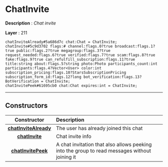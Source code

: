 # ChatInvite

**Description** : *Chat invite*

**Layer** : 211

```tl
chatInviteAlready#5a686d7c chat:Chat = ChatInvite;
chatInvite#5c9d3702 flags:# channel:flags.0?true broadcast:flags.1?true public:flags.2?true megagroup:flags.3?true request_needed:flags.6?true verified:flags.7?true scam:flags.8?true fake:flags.9?true can_refulfill_subscription:flags.11?true title:string about:flags.5?string photo:Photo participants_count:int participants:flags.4?Vector<User> color:int subscription_pricing:flags.10?StarsSubscriptionPricing subscription_form_id:flags.12?long bot_verification:flags.13?BotVerification = ChatInvite;
chatInvitePeek#61695cb0 chat:Chat expires:int = ChatInvite;
```

---

## Constructors

| Constructor | Description |
| :---: | :--- |
| [**chatInviteAlready**](constructor/chatInviteAlready) | The user has already joined this chat |
| [**chatInvite**](constructor/chatInvite) | Chat invite info |
| [**chatInvitePeek**](constructor/chatInvitePeek) | A chat invitation that also allows peeking into the group to read messages without joining it |
